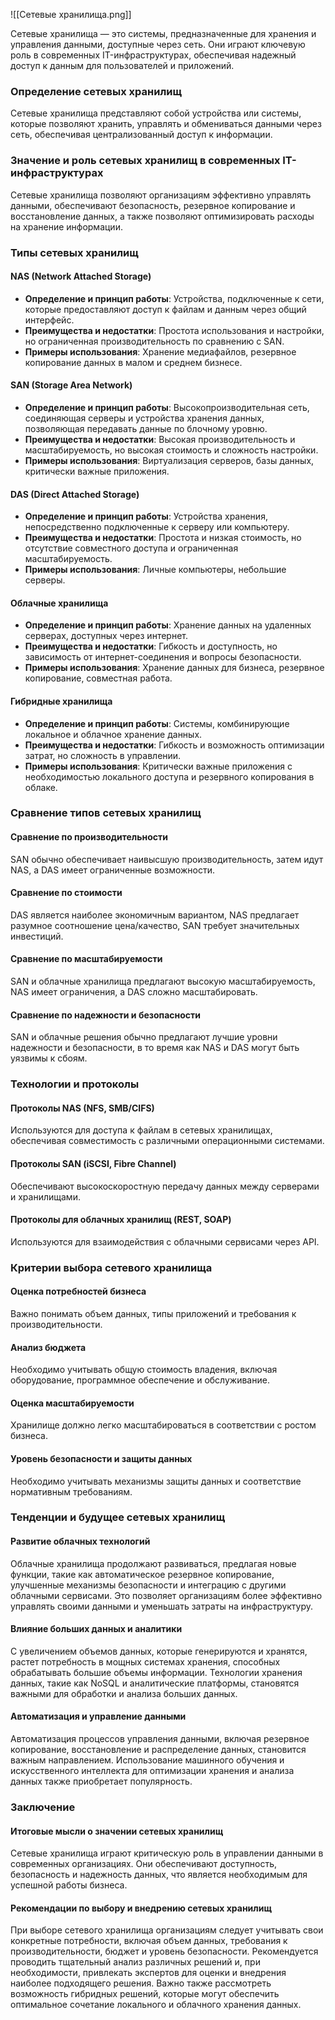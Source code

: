 ![[Сетевые хранилища.png]]


Сетевые хранилища — это системы, предназначенные для хранения и управления данными, доступные через сеть. Они играют ключевую роль в современных IT-инфраструктурах, обеспечивая надежный доступ к данным для пользователей и приложений.

### Определение сетевых хранилищ

Сетевые хранилища представляют собой устройства или системы, которые позволяют хранить, управлять и обмениваться данными через сеть, обеспечивая централизованный доступ к информации.

### Значение и роль сетевых хранилищ в современных IT-инфраструктурах

Сетевые хранилища позволяют организациям эффективно управлять данными, обеспечивают безопасность, резервное копирование и восстановление данных, а также позволяют оптимизировать расходы на хранение информации.

### Типы сетевых хранилищ

#### NAS (Network Attached Storage)

- **Определение и принцип работы**: Устройства, подключенные к сети, которые предоставляют доступ к файлам и данным через общий интерфейс.
- **Преимущества и недостатки**: Простота использования и настройки, но ограниченная производительность по сравнению с SAN.
- **Примеры использования**: Хранение медиафайлов, резервное копирование данных в малом и среднем бизнесе.

#### SAN (Storage Area Network)

- **Определение и принцип работы**: Высокопроизводительная сеть, соединяющая серверы и устройства хранения данных, позволяющая передавать данные по блочному уровню.
- **Преимущества и недостатки**: Высокая производительность и масштабируемость, но высокая стоимость и сложность настройки.
- **Примеры использования**: Виртуализация серверов, базы данных, критически важные приложения.

#### DAS (Direct Attached Storage)

- **Определение и принцип работы**: Устройства хранения, непосредственно подключенные к серверу или компьютеру.
- **Преимущества и недостатки**: Простота и низкая стоимость, но отсутствие совместного доступа и ограниченная масштабируемость.
- **Примеры использования**: Личные компьютеры, небольшие серверы.

#### Облачные хранилища

- **Определение и принцип работы**: Хранение данных на удаленных серверах, доступных через интернет.
- **Преимущества и недостатки**: Гибкость и доступность, но зависимость от интернет-соединения и вопросы безопасности.
- **Примеры использования**: Хранение данных для бизнеса, резервное копирование, совместная работа.

#### Гибридные хранилища

- **Определение и принцип работы**: Системы, комбинирующие локальное и облачное хранение данных.
- **Преимущества и недостатки**: Гибкость и возможность оптимизации затрат, но сложность в управлении.
- **Примеры использования**: Критически важные приложения с необходимостью локального доступа и резервного копирования в облаке.

### Сравнение типов сетевых хранилищ

#### Сравнение по производительности

SAN обычно обеспечивает наивысшую производительность, затем идут NAS, а DAS имеет ограниченные возможности.

#### Сравнение по стоимости

DAS является наиболее экономичным вариантом, NAS предлагает разумное соотношение цена/качество, SAN требует значительных инвестиций.

#### Сравнение по масштабируемости

SAN и облачные хранилища предлагают высокую масштабируемость, NAS имеет ограничения, а DAS сложно масштабировать.

#### Сравнение по надежности и безопасности

SAN и облачные решения обычно предлагают лучшие уровни надежности и безопасности, в то время как NAS и DAS могут быть уязвимы к сбоям.

### Технологии и протоколы

#### Протоколы NAS (NFS, SMB/CIFS)

Используются для доступа к файлам в сетевых хранилищах, обеспечивая совместимость с различными операционными системами.

#### Протоколы SAN (iSCSI, Fibre Channel)

Обеспечивают высокоскоростную передачу данных между серверами и хранилищами.

#### Протоколы для облачных хранилищ (REST, SOAP)

Используются для взаимодействия с облачными сервисами через API.

### Критерии выбора сетевого хранилища

#### Оценка потребностей бизнеса

Важно понимать объем данных, типы приложений и требования к производительности.

#### Анализ бюджета

Необходимо учитывать общую стоимость владения, включая оборудование, программное обеспечение и обслуживание.

#### Оценка масштабируемости

Хранилище должно легко масштабироваться в соответствии с ростом бизнеса.

#### Уровень безопасности и защиты данных

Необходимо учитывать механизмы защиты данных и соответствие нормативным требованиям.


### Тенденции и будущее сетевых хранилищ

#### Развитие облачных технологий

Облачные хранилища продолжают развиваться, предлагая новые функции, такие как автоматическое резервное копирование, улучшенные механизмы безопасности и интеграцию с другими облачными сервисами. Это позволяет организациям более эффективно управлять своими данными и уменьшать затраты на инфраструктуру.

#### Влияние больших данных и аналитики

С увеличением объемов данных, которые генерируются и хранятся, растет потребность в мощных системах хранения, способных обрабатывать большие объемы информации. Технологии хранения данных, такие как NoSQL и аналитические платформы, становятся важными для обработки и анализа больших данных.

#### Автоматизация и управление данными

Автоматизация процессов управления данными, включая резервное копирование, восстановление и распределение данных, становится важным направлением. Использование машинного обучения и искусственного интеллекта для оптимизации хранения и анализа данных также приобретает популярность.

### Заключение

#### Итоговые мысли о значении сетевых хранилищ

Сетевые хранилища играют критическую роль в управлении данными в современных организациях. Они обеспечивают доступность, безопасность и надежность данных, что является необходимым для успешной работы бизнеса.

#### Рекомендации по выбору и внедрению сетевых хранилищ

При выборе сетевого хранилища организациям следует учитывать свои конкретные потребности, включая объем данных, требования к производительности, бюджет и уровень безопасности. Рекомендуется проводить тщательный анализ различных решений и, при необходимости, привлекать экспертов для оценки и внедрения наиболее подходящего решения. Важно также рассмотреть возможность гибридных решений, которые могут обеспечить оптимальное сочетание локального и облачного хранения данных.